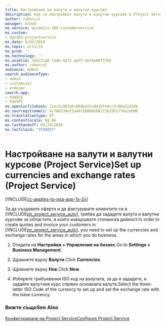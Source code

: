 ```yaml
---
title: Настройване на валути и валутни курсове
description: Как се настройват валути и валутни курсове в Project Service
author: ruhercul
manager: kfend
ms.service: dynamics-365-customerservice
ms.custom:
- dyn365-projectservice
ms.date: 8/03/2018
ms.topic: article
ms.prod: ''
ms.technology: ''
ms.assetid: 3e6121a8-fa4b-4a72-aaf5-4e74a96f37b6
ms.author: ruhercul
audience: Admin
search.audienceType:
- admin
- customizer
- enduser
search.app:
- D365CE
- D365PS
ms.openlocfilehash: 11ec5cd87d5c96dbd21c9439fe4cc7c80a52d3db
ms.sourcegitcommit: 8c786230ef2a497280885b827162561776e2eb00
ms.translationtype: HT
ms.contentlocale: bg-BG
ms.lasthandoff: 03/24/2020
ms.locfileid: "3749257"
---
```

# <a name="set-up-currencies-and-exchange-rates-project-service"></a><span data-ttu-id="4c1af-103">Настройване на валути и валутни курсове (Project Service)</span><span class="sxs-lookup"><span data-stu-id="4c1af-103">Set up currencies and exchange rates (Project Service)</span></span>

[!INCLUDE[cc-applies-to-psa-app-1x-2x](../includes/cc-applies-to-psa-app-1x-2x.md)]

<span data-ttu-id="4c1af-104">За да създавате оферти и да фактурирате клиентите си в [!INCLUDE[pn_project_service_auto](../includes/pn-project-service-auto.md)], трябва да зададете валута и валутни курсове за областите, в които извършвате стопанска дейност.</span><span class="sxs-lookup"><span data-stu-id="4c1af-104">In order to create quotes and invoice your customers in [!INCLUDE[pn_project_service_auto](../includes/pn-project-service-auto.md)], you need to set up the currencies and exchange rates for the areas in which you do business.</span></span>  
  
1.  <span data-ttu-id="4c1af-105">Отидете на **Настройки > Управление на бизнес**.</span><span class="sxs-lookup"><span data-stu-id="4c1af-105">Go to **Settings > Business Management**.</span></span>  
  
2.  <span data-ttu-id="4c1af-106">Щракнете върху **Валути**.</span><span class="sxs-lookup"><span data-stu-id="4c1af-106">Click **Currencies**.</span></span>  
  
3.  <span data-ttu-id="4c1af-107">Щракнете върху **Нов**.</span><span class="sxs-lookup"><span data-stu-id="4c1af-107">Click **New**.</span></span>  
  
4.  <span data-ttu-id="4c1af-108">Изберете трибуквения ISO код на валутата, за да я зададете, и задайте валутния курс спрямо основната валута.</span><span class="sxs-lookup"><span data-stu-id="4c1af-108">Select the three-letter ISO Code of the currency to set up and set the exchange rate with the base currency.</span></span>  
  
### <a name="see-also"></a><span data-ttu-id="4c1af-109">Вижте също</span><span class="sxs-lookup"><span data-stu-id="4c1af-109">See Also</span></span>  
 [<span data-ttu-id="4c1af-110">Конфигуриране на Project Service</span><span class="sxs-lookup"><span data-stu-id="4c1af-110">Configure Project Service</span></span>](../project-service/configure.md)
